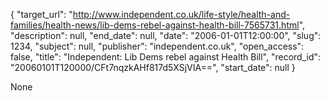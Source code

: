 {
  "target_url": "http://www.independent.co.uk/life-style/health-and-families/health-news/lib-dems-rebel-against-health-bill-7565731.html", 
  "description": null, 
  "end_date": null, 
  "date": "2006-01-01T12:00:00", 
  "slug": 1234, 
  "subject": null, 
  "publisher": "independent.co.uk", 
  "open_access": false, 
  "title": "Independent: Lib Dems rebel against Health Bill", 
  "record_id": "20060101T120000/CFt7nqzkAHf817d5XSjVIA==", 
  "start_date": null
}

None